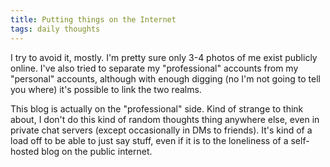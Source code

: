 ```yaml
---
title: Putting things on the Internet
tags: daily thoughts
---
```


I try to avoid it, mostly. I'm pretty sure only 3-4 photos of me exist publicly online. I've also tried to separate my "professional" accounts from my "personal" accounts, although with enough digging (no I'm not going to tell you where) it's possible to link the two realms.

This blog is actually on the "professional" side. Kind of strange to think about, I don't do this kind of random thoughts thing anywhere else, even in private chat servers (except occasionally in DMs to friends). It's kind of a load off to be able to just say stuff, even if it is to the loneliness of a self-hosted blog on the public internet.
